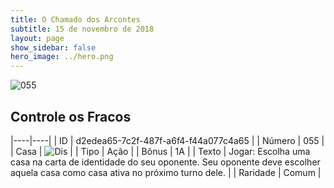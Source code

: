 ```yaml
---
title: O Chamado dos Arcontes
subtitle: 15 de novembro de 2018
layout: page
show_sidebar: false
hero_image: ../hero.png
---
```


![055](https://cdn.keyforgegame.com/media/card_front/pt/341_055_7CJ4H2WMJWQ2_pt.png)

## Controle os Fracos

|----|----|
| ID | d2edea65-7c2f-487f-a6f4-f44a077c4a65 |
| Número | 055 |
| Casa | ![Dis](https://archonarcana.com/images/thumb/e/e8/Dis.png/22px-Dis.png "Dis") |
| Tipo | Ação |
| Bônus | 1A |
| Texto | Jogar: Escolha uma casa na carta  de identidade do seu oponente.  Seu oponente deve escolher aquela casa como casa ativa no próximo turno dele. |
| Raridade | Comum |
